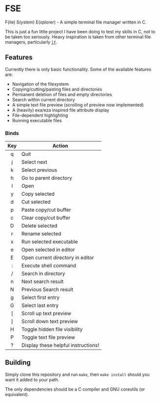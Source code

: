 # FSE

F(ile) S(ystem) E(xplorer) - A simple terminal file manager written in C.

This is just a fun little project I have been doing to test my skills in C, not to be taken too seriously. Heavy inspiration is taken from other terminal file managers, particularly [`lf`](https://github.com/gokcehan/lf).

## Features

Currently there is only basic functionality. Some of the available features are:
- Navigation of the filesystem
- Copying/cutting/pasting files and directories
- Permanent deletion of files and empty directories
- Search within current directory
- A simple text file preview (scrolling of preview now implemented)
- A (heavily) exa/eza inspired file attribute display
- File-dependent highlighting
- Running executable files

### Binds

|Key|Action|
|:---:|---|
| q | Quit |
| j | Select next |
| k | Select previous |
| h | Go to parent directory |
| l | Open |
| y | Copy selected |
| d | Cut selected |
| p | Paste copy/cut buffer |
| c | Clear copy/cut buffer |
| D | Delete selected |
| r | Rename selected |
| x | Run selected executable |
| e | Open selected in editor |
| E | Open current directory in editor |
| : | Execute shell command |
| / | Search in directory |
| n | Next search result |
| N | Previous Search result |
| g | Select first entry |
| G | Select last entry |
| [ | Scroll up text preview |
| ] | Scroll down text preview |
| H | Toggle hidden file visibility |
| P | Toggle text file preview |
| ? | Display these helpful instructions! |

## Building

Simply clone this repository and run `make`, then `make install` should you want it added to your path. 

The only dependencies should be a C compiler and GNU coreutils (or equivalent).
